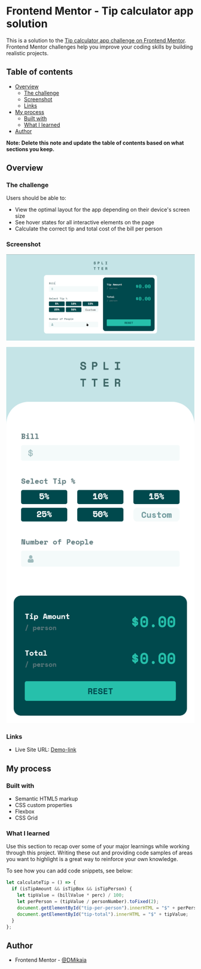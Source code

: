 # Frontend Mentor - Tip calculator app solution

This is a solution to the [Tip calculator app challenge on Frontend Mentor](https://www.frontendmentor.io/challenges/tip-calculator-app-ugJNGbJUX). Frontend Mentor challenges help you improve your coding skills by building realistic projects.

## Table of contents

- [Overview](#overview)
  - [The challenge](#the-challenge)
  - [Screenshot](#screenshot)
  - [Links](#links)
- [My process](#my-process)
  - [Built with](#built-with)
  - [What I learned](#what-i-learned)
- [Author](#author)

**Note: Delete this note and update the table of contents based on what sections you keep.**

## Overview

### The challenge

Users should be able to:

- View the optimal layout for the app depending on their device's screen size
- See hover states for all interactive elements on the page
- Calculate the correct tip and total cost of the bill per person

### Screenshot

![Desktop-version](./screenshots/Desktop-version.png)

![Mobile-version](./screenshots/Mobile-version.png)

### Links

- Live Site URL: [Demo-link](https://dm-tip-calculator.netlify.app/)

## My process

### Built with

- Semantic HTML5 markup
- CSS custom properties
- Flexbox
- CSS Grid

### What I learned

Use this section to recap over some of your major learnings while working through this project. Writing these out and providing code samples of areas you want to highlight is a great way to reinforce your own knowledge.

To see how you can add code snippets, see below:

```js
let calculateTip = () => {
  if (isTipAmount && isTipBox && isTipPerson) {
    let tipValue = (billValue * perc) / 100;
    let perPerson = (tipValue / personNumber).toFixed(2);
    document.getElementById("tip-per-person").innerHTML = "$" + perPerson;
    document.getElementById("tip-total").innerHTML = "$" + tipValue;
  }
};
```

## Author

- Frontend Mentor - [@DMikaia](https://www.frontendmentor.io/profile/DMikaia)
